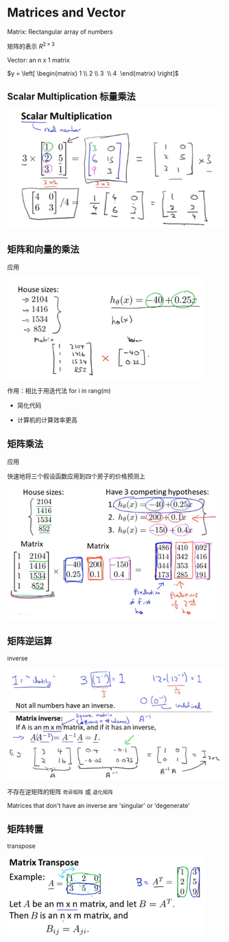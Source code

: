 # Matrices and Vector

Matrix: Rectangular array of numbers

矩阵的表示   $R^{2\times3}$



Vector: an  n x 1 matrix

$y = \left[ \begin{matrix} 1 \\ 2 \\ 3  \\ 4  \end{matrix} \right]$





## Scalar Multiplication  标量乘法

![](..\image\NG_矩阵标量乘法.png)

## 矩阵和向量的乘法

应用

![](..\image\NG_矩阵乘法应用.png)

作用：相比于用迭代法 for i in rang(m) 

* 简化代码

* 计算机的计算效率更高

  

## 矩阵乘法

应用

快速地将三个假设函数应用到四个房子的价格预测上

![](..\image\NG_矩阵乘法应用_2.png)

## 矩阵逆运算

inverse

![](..\image\NG_矩阵逆运算.png)

不存在逆矩阵的矩阵   `奇异矩阵` 或 `退化矩阵`

Matrices that don't have an inverse are 'singular' or ‘degenerate’



## 矩阵转置

transpose

![](..\image\NG_矩阵的转置.png)